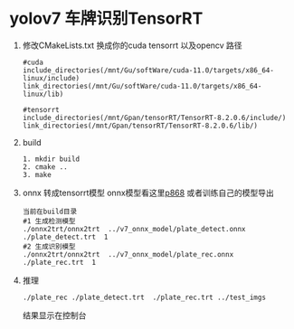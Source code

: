 # yolov7 车牌识别TensorRT

1. 修改CMakeLists.txt  换成你的cuda  tensorrt  以及opencv 路径

   ```
   #cuda 
   include_directories(/mnt/Gu/softWare/cuda-11.0/targets/x86_64-linux/include)
   link_directories(/mnt/Gu/softWare/cuda-11.0/targets/x86_64-linux/lib)

   #tensorrt 
   include_directories(/mnt/Gpan/tensorRT/TensorRT-8.2.0.6/include/)
   link_directories(/mnt/Gpan/tensorRT/TensorRT-8.2.0.6/lib/)
   ```
2. build

   ```
   1. mkdir build
   2. cmake ..
   3. make

   ```
3. onnx 转成tensorrt模型  onnx模型看这里[p868](https://pan.baidu.com/s/1FRqreQcu7mlaZXcI8eo_5Q)    或者训练自己的模型导出

   ```
   当前在build目录
   #1 生成检测模型
   ./onnx2trt/onnx2trt  ../v7_onnx_model/plate_detect.onnx ./plate_detect.trt  1
   #2 生成识别模型
   ./onnx2trt/onnx2trt  ../v7_onnx_model/plate_rec.onnx ./plate_rec.trt  1
   ```
4. 推理

   ```
   ./plate_rec ./plate_detect.trt  ./plate_rec.trt ../test_imgs
   ```
   结果显示在控制台
